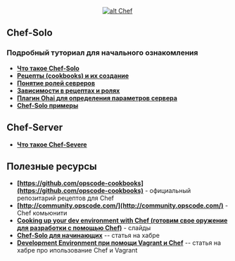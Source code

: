 <p align="center">
  <a href="http://opscode.com" target="_blank">
    <img  style="max-width:100%;"
          alt="alt Chef"
          src="https://raw.github.com/uran1980/web-dev-blog/master/Chef/images/chef-2.png" />
  </a>
</p>


## Chef-Solo
### Подробный туториал для начального ознакомления
* **[Что такое Chef-Solo](http://leopard.in.ua/2013/01/03/chef-solo-getting-started-part-1/)**
* **[Рецепты (cookbooks) и их создание](http://leopard.in.ua/2013/01/04/chef-solo-getting-started-part-2/)**
* **[Понятие ролей севреров](http://leopard.in.ua/2013/01/06/chef-solo-getting-started-part-3/)**
* **[Зависимости в рецептах и ролях](http://leopard.in.ua/2013/01/11/chef-solo-getting-started-part-4/)**
* **[Плагин Ohai для определения параметров сервера](http://leopard.in.ua/2013/01/25/chef-solo-getting-started-part-5/)**
* **[Chef-Solo примеры](https://github.com/le0pard/chef-solo-example)**


## Chef-Server
* **[Что такое Chef-Severe](http://leopard.in.ua/2013/02/16/chef-server-getting-started-part-1/)**


## Полезные ресурсы
* **[https://github.com/opscode-cookbooks](https://github.com/opscode-cookbooks)** - официальный репозитарий рецептов для Chef
* **[http://community.opscode.com/](http://community.opscode.com/)** - Chef комьюнити
* **[Cooking up your dev environment with Chef (готовим свое оружение для разработки с помощью Chef)](http://www.slideshare.net/astead/cooking-up-your-dev-environment-with-chef)** - слайды
* **[Chef-Solo для начинающих](http://habrahabr.ru/sandbox/52663/)** -- статья на хабре
* **[Development Environment при помощи Vagrant и Chef](http://habrahabr.ru/post/178797/)** -- статья на хабре про ипользование Chef и Vagrant
